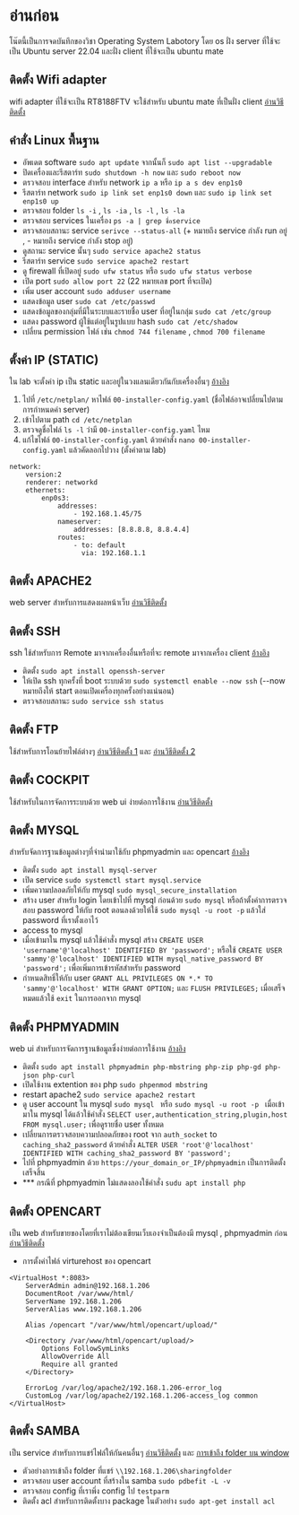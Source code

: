 # อ่านก่อน
โน๊ตนี้เป็นการจดบันทึกของวิชา Operating System Labotory โดย os ฝั่ง server ที่ใช้จะเป็น Ubuntu server 22.04 และฝั่ง client ที่ใช้จะเป็น ubuntu mate

## ติดตั้ง Wifi adapter
wifi adapter ที่ใช้จะเป็น RT8188FTV จะใช้สำหรับ ubuntu mate ที่เป็นฝั่ง client [อ่านวิธีติดตั้ง](https://github.com/1999AZZAR/use-RTL8188FTV-on-linux)

## คำสั่ง Linux พื้นฐาน
- อัพเดต software `sudo apt update` จากนั้นก็ `sudo apt list --upgradable`
- ปิดเครื่องและรีสตาร์ท `sudo shutdown -h now` และ `sudo reboot now`
- ตรวจสอบ interface สำหรับ network `ip a` หรือ `ip a s dev enp1s0`
- รีสตาร์ท network `sudo ip link set enp1s0 down` และ `sudo ip link set enp1s0 up`
- ตรวจสอบ folder `ls -i` , `ls -ia` , `ls -l` , `ls -la`
- ตรวจสอบ services ในเครื่อง  `ps -a | grep ชื่อservice`
- ตรวจสอบสถานะ service `serivce --status-all` (+ หมายถึง service กำลัง run อยู่ , - หมายถึง service กำลัง stop อยู่)
- ดูสถานะ service นั้นๆ  `sudo service apache2 status`
- รีสตาร์ท service `sudo service apache2 restart`
- ดู firewall ที่เปิดอยู่ `sudo ufw status` หรือ `sudo ufw status verbose`
- เปิด port `sudo allow port 22` (22 หมายเลข port ที่จะเปิด)
- เพิ่ม user account `sudo adduser username`
- แสดงข้อมูล user `sudo cat /etc/passwd`
- แสดงข้อมูลของกลุ่มที่มีในระบบและรายชื่อ user ที่อยู่ในกลุ่ม `sudo cat /etc/group` 
- แสดง password ผู้ใช้แต่อยู่ในรูปแบบ hash `sudo cat /etc/shadow`
- เปลี่ยน permission ไฟล์ เช่น `chmod 744 filename` , `chmod 700 filename`

## ตั้งค่า IP (STATIC)  
ใน lab จะตั้งค่า ip เป็น static และอยู่ในวงแลนเดียวกันกับเครื่องอื่นๆ [อ้างอิง](https://www.linuxtechi.com/static-ip-address-on-ubuntu-server/)
1. ไปที่ `/etc/netplan/` หาไฟล์  `00-installer-config.yaml` (ชื่อไฟล์อาจเปลี่ยนไปตามการกำหนดค่า server)
2. เข้าไปตาม path `cd /etc/netplan`
3. ตรวจดูชื่อไฟล์ `ls -l` ว่ามี  `00-installer-config.yaml` ไหม
4. แก้ไขไฟล์ `00-installer-config.yaml` ด้วยคำสั่ง `nano 00-installer-config.yaml` แล้วคัดลอกไปวาง (ตั้งค่าตาม lab)
```
network:
    version:2
    renderer: networkd
    ethernets:
        enp0s3:
            addresses:
                - 192.168.1.45/75
            nameserver:
                addresses: [8.8.8.8, 8.8.4.4] 
            routes:
                - to: default
                  via: 192.168.1.1
```

## ติดตั้ง APACHE2
web server สำหรับการแสดงผลหน้าเว็บ [อ่านวิธีติดตั้ง](https://linuxhint.com/install-enable-openssh-ubuntu-22-04/)

## ติดตั้ง SSH
ssh ใช้สำหรับการ Remote มาจากเครื่องอื่นหรือที่จะ remote มาจากเครื่อง client [อ้างอิง](https://linuxhint.com/install-enable-openssh-ubuntu-22-04/)
- ติดตั้ง `sudo apt install openssh-server`
- ให้เปิด ssh ทุกครั้งที่ boot ระบบด้วย `sudo systemctl enable --now ssh` (--now หมายถึงให้ start ตอนเปิดเครื่องทุกครั้งอย่างแน่นอน)
- ตรวจสอบสถานะ `sudo service ssh status`
  
## ติดตั้ง FTP
ใช้สำหรับการโอนย้ายไฟล์ต่างๆ [อ่านวิธีติดตั้ง 1](https://linuxhint.com/ubuntu-ftp-22-04-server-configuration/) และ [อ่านวิธีติดตั้ง 2](https://itslinuxfoss.com/how-to-install-an-ftp-server-on-ubuntu-22-04/)

## ติดตั้ง COCKPIT
ใช้สำหรับในการจัดการระบบด้วย web ui ง่ายต่อการใช้งาน [อ่านวิธีติดตั้ง](https://www.techrepublic.com/article/install-cockpit-ubuntu-better-server/)

## ติดตั้ง MYSQL
สำหรับจัดการฐานข้อมูลต่างๆที่จำนำมาใช้กับ phpmyadmin และ opencart [อ้างอิง](https://www.digitalocean.com/community/tutorials/how-to-install-mysql-on-ubuntu-20-04)
- ติดตั้ง `sudo apt install mysql-server`
- เปิด service `sudo systemctl start mysql.service`
- เพิ่มความปลอดภัยให้กับ mysql `sudo mysql_secure_installation`
- สร้าง user สำหรับ login โดยเข้าไปที่ mysql ก่อนด้วย `sudo mysql` หรือถ้าตั้งค่าการตรวจสอบ password ให้กับ root ตอนลงด้วยให้ใช้ `sudo mysql -u root -p` แล้วใส่ password ที่เราตั้งเอาไว้ 
- access to mysql
- เมื่อเข้ามาใน mysql แล้วใช้คำสั่ง mysql สร้าง `CREATE USER 'username'@'localhost' IDENTIFIED BY 'password';` หรือใช้ `CREATE USER 'sammy'@'localhost' IDENTIFIED WITH mysql_native_password BY 'password';` เพื่อเพิ่มการเข้ารหัสสำหรับ password
- กำหนดสิทธิ์ให้กับ user `GRANT ALL PRIVILEGES ON *.* TO 'sammy'@'localhost' WITH GRANT OPTION;` และ `FLUSH PRIVILEGES;` เมื่อเสร็จหมดแล้วใช้ `exit` ในการออกจาก mysql
  
## ติดตั้ง PHPMYADMIN
web ui สำหรับการจัดการฐานข้อมูลซึ่งง่ายต่อการใช้งาน [อ้างอิง](https://www.digitalocean.com/community/tutorials/how-to-install-and-secure-phpmyadmin-on-ubuntu-20-04)
- ติดตั้ง `sudo apt install phpmyadmin php-mbstring php-zip php-gd php-json php-curl`
- เปิดใช้งาน extention ของ php `sudo phpenmod mbstring`
- restart apache2 `sudo service apache2 restart`
- ดู user account ใน mysql `sudo mysql ` หรือ `sudo mysql -u root -p ` เมื่อเข้ามาใน mysql ได้แล้วใช้คำสั่ง `SELECT user,authentication_string,plugin,host FROM mysql.user;` เพื่อดูรายชื่อ user ทั้งหมด
- เปลี่ยนการตรวจสอบความปลอดภัยของ root จาก `auth_socket` to `caching_sha2_password` ด้วยคำสั่ง `ALTER USER 'root'@'localhost' IDENTIFIED WITH caching_sha2_password BY 'password';`
- ไปที่ phpmyadmin ด้วย `https://your_domain_or_IP/phpmyadmin` เป็นการติดตั้งเสร็จสิ้น
- *** กรณีที่ phpmyadmin ไม่แสดงลองใช้คำสั่ง `sudu apt install php`
  
## ติดตั้ง OPENCART
เป็น web สำหรับขายของโดยที่เราไม่ต้องเขียนเว็บเองจำเป็นต้องมี mysql , phpmyadmin ก่อน [อ่านวิธีติดตั้ง](https://www.linuxtuto.com/how-to-install-opencart-on-ubuntu-22-04/#)
- การตั้งค่าไฟล์ virturehost ของ opencart
```shell
<VirtualHost *:8083>
    ServerAdmin admin@192.168.1.206
    DocumentRoot /var/www/html/
    ServerName 192.168.1.206
    ServerAlias www.192.168.1.206

    Alias /opencart "/var/www/html/opencart/upload/"

    <Directory /var/www/html/opencart/upload/>
        Options FollowSymLinks
        AllowOverride All
        Require all granted
    </Directory>

    ErrorLog /var/log/apache2/192.168.1.206-error_log
    CustomLog /var/log/apache2/192.168.1.206-access_log common
</VirtualHost>
```

## ติดตั้ง SAMBA
เป็น service สำหรับการแชร์ไฟล์ให้กันคนอื่นๆ [อ่านวิธีติดตั้ง](https://phoenixnap.com/kb/ubuntu-samba) และ [การเข้าถึง folder บน window](https://linuxsimply.com/how-to-access-samba-share-from-windows/)
- ตัวอย่างการเข้าถึง folder ที่แชร์ `\\192.168.1.206\sharingfolder`
- ตรวจสอบ user account ที่สร้างใน samba `sudo pdbefit -L -v`
- ตรวจสอบ config ที่เราพึ่ง config ไป `testparm`
- ติดตั้ง acl สำหรับการติดตั้งบาง package ในตัวอย่าง `sudo apt-get install acl`


